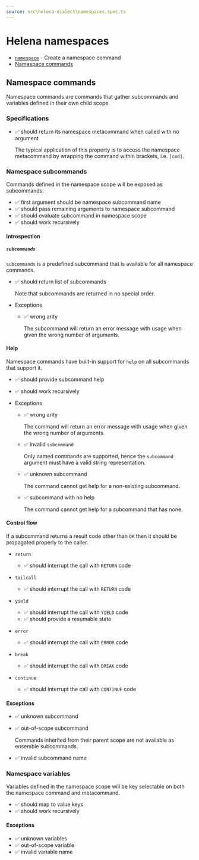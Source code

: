 ```yaml
---
source: src\helena-dialect\namespaces.spec.ts
---
```

# Helena namespaces

- [`namespace`](../../pages/helena-dialect/commands/namespace.md) - Create a namespace command
- [Namespace commands](#namespace-commands)


## <a id="namespace-commands"></a>Namespace commands

Namespace commands are commands that gather subcommands and variables
defined in their own child scope.


### <a id="namespace-commands-specifications"></a>Specifications

- ✅ should return its namespace metacommand when called with no argument

  The typical application of this property is to access the namespace
  metacommand by wrapping the command within brackets, i.e. `[cmd]`.


### <a id="namespace-commands-namespace-subcommands"></a>Namespace subcommands

Commands defined in the namespace scope will be exposed as
subcommands.

- ✅ first argument should be namespace subcommand name
- ✅ should pass remaining arguments to namespace subcommand
- ✅ should evaluate subcommand in namespace scope
- ✅ should work recursively

#### <a id="namespace-commands-namespace-subcommands-introspection"></a>Introspection


##### <a id="namespace-commands-namespace-subcommands-introspection-subcommands"></a>`subcommands`

`subcommands` is a predefined subcommand that is available for
all namespace commands.

- ✅ should return list of subcommands

  Note that subcommands are returned in no special order.


- Exceptions

  - ✅ wrong arity

    The subcommand will return an error message with usage when
    given the wrong number of arguments.


#### <a id="namespace-commands-namespace-subcommands-help"></a>Help

Namespace commands have built-in support for `help` on all
subcommands that support it.

- ✅ should provide subcommand help
- ✅ should work recursively

- Exceptions

  - ✅ wrong arity

    The command will return an error message with usage when given
    the wrong number of arguments.

  - ✅ invalid `subcommand`

    Only named commands are supported, hence the `subcommand`
    argument must have a valid string representation.

  - ✅ unknown subcommand

    The command cannot get help for a non-existing subcommand.

  - ✅ subcommand with no help

    The command cannot get help for a subcommand that has none.


#### <a id="namespace-commands-namespace-subcommands-control-flow"></a>Control flow

If a subcommand returns a result code other than `OK` then it
should be propagated properly to the caller.


- `return`

  - ✅ should interrupt the call with `RETURN` code

- `tailcall`

  - ✅ should interrupt the call with `RETURN` code

- `yield`

  - ✅ should interrupt the call with `YIELD` code
  - ✅ should provide a resumable state

- `error`

  - ✅ should interrupt the call with `ERROR` code

- `break`

  - ✅ should interrupt the call with `BREAK` code

- `continue`

  - ✅ should interrupt the call with `CONTINUE` code

#### <a id="namespace-commands-namespace-subcommands-exceptions"></a>Exceptions

- ✅ unknown subcommand
- ✅ out-of-scope subcommand

  Commands inherited from their parent scope are not available as
  ensemble subcommands.

- ✅ invalid subcommand name

### <a id="namespace-commands-namespace-variables"></a>Namespace variables

Variables defined in the namespace scope will be key selectable on
both the namespace command and metacommand.

- ✅ should map to value keys
- ✅ should work recursively

#### <a id="namespace-commands-namespace-variables-exceptions"></a>Exceptions

- ✅ unknown variables
- ✅ out-of-scope variable
- ✅ invalid variable name

